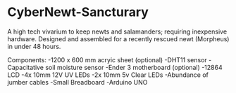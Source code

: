 # CyberNewt-Sancturary
A high tech vivarium to keep newts and salamanders; requiring inexpensive hardware. 
Designed and assembled for a recently rescued newt (Morpheus) in under 48 hours. 

Components: 
  -1200 x 600 mm acryic sheet (optional)
  -DHT11 sensor
  -Capacitative soil moisture sensor 
  -Ender 3 motherboard (optional)
  -12864 LCD 
  -4x 10mm 12V UV LEDs
  -2x 10mm 5v Clear LEDs
  -Abundance of jumber cables 
  -Small Breadboard 
  -Arduino UNO 
